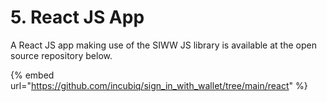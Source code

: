 # 5. React JS App

A React JS app making use of the SIWW JS library is available at the open source repository below.

{% embed url="https://github.com/incubiq/sign_in_with_wallet/tree/main/react" %}
